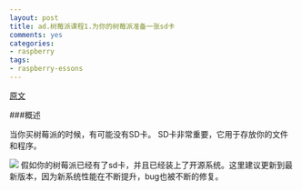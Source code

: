 ```yaml
---
layout: post
title: ad.树莓派课程1.为你的树莓派准备一张sd卡
comments: yes
categories:
- raspberry
tags:
- raspberry-essons
---
```


[原文](http://learn.adafruit.com/adafruit-raspberry-pi-lesson-1-preparing-and-sd-card-for-your-raspberry-pi)

###概述

当你买树莓派的时候，有可能没有SD卡。
SD卡非常重要，它用于存放你的文件和程序。

<span class="image-1200">[![](/lazycat/05/raspberry/rasp-1.jpg)](http://500px.com/photo/29307621)</span>
假如你的树莓派已经有了sd卡，并且已经装上了开源系统。这里建议更新到最新版本，因为新系统性能在不断提升，bug也被不断的修复。


